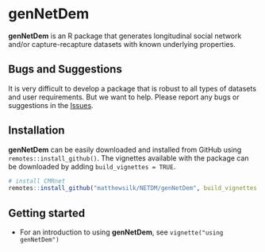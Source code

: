 
<!-- README.md is generated from README.Rmd. Please edit that file -->

# **genNetDem**

**genNetDem** is an R package that generates longitudinal social
network and/or capture-recapture datasets with known underlying
properties.

## Bugs and Suggestions

It is very difficult to develop a package that is robust to all types of
datasets and user requirements. But we want to help. Please report any
bugs or suggestions in the
[Issues](https://github.com/matthewsilk/NETDEM/issues).

## Installation

**genNetDem** can be easily downloaded and installed from GitHub using
`remotes::install_github()`. The vignettes available with the package
can be downloaded by adding `build_vignettes = TRUE`.

``` r
# install CMRnet
remotes::install_github("matthewsilk/NETDM/genNetDem", build_vignettes = TRUE)
```

## Getting started

-   For an introduction to using **genNetDem**, see
    `vignette("using genNetDem")`
